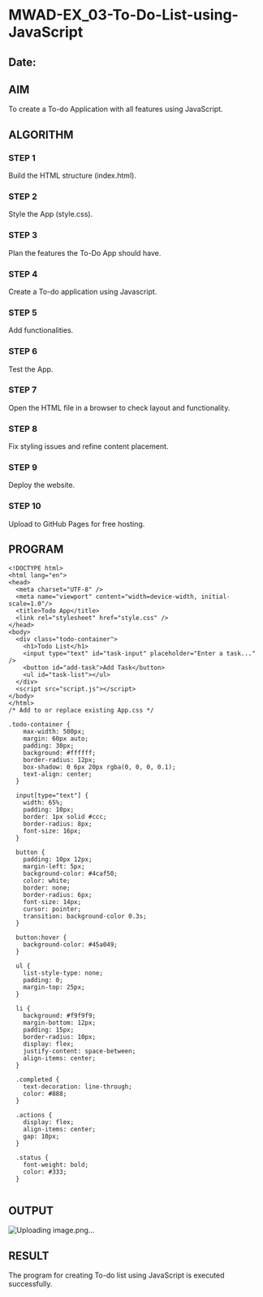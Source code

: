 # MWAD-EX_03-To-Do-List-using-JavaScript
## Date:

## AIM
To create a To-do Application with all features using JavaScript.

## ALGORITHM
### STEP 1
Build the HTML structure (index.html).

### STEP 2
Style the App (style.css).

### STEP 3
Plan the features the To-Do App should have.

### STEP 4
Create a To-do application using Javascript.

### STEP 5
Add functionalities.

### STEP 6
Test the App.

### STEP 7
Open the HTML file in a browser to check layout and functionality.

### STEP 8
Fix styling issues and refine content placement.

### STEP 9
Deploy the website.

### STEP 10
Upload to GitHub Pages for free hosting.

## PROGRAM
```
<!DOCTYPE html>
<html lang="en">
<head>
  <meta charset="UTF-8" />
  <meta name="viewport" content="width=device-width, initial-scale=1.0"/>
  <title>Todo App</title>
  <link rel="stylesheet" href="style.css" />
</head>
<body>
  <div class="todo-container">
    <h1>Todo List</h1>
    <input type="text" id="task-input" placeholder="Enter a task..." />
    <button id="add-task">Add Task</button>
    <ul id="task-list"></ul>
  </div>
  <script src="script.js"></script>
</body>
</html>
/* Add to or replace existing App.css */

.todo-container {
    max-width: 500px;
    margin: 60px auto;
    padding: 30px;
    background: #ffffff;
    border-radius: 12px;
    box-shadow: 0 6px 20px rgba(0, 0, 0, 0.1);
    text-align: center;
  }
  
  input[type="text"] {
    width: 65%;
    padding: 10px;
    border: 1px solid #ccc;
    border-radius: 8px;
    font-size: 16px;
  }
  
  button {
    padding: 10px 12px;
    margin-left: 5px;
    background-color: #4caf50;
    color: white;
    border: none;
    border-radius: 6px;
    font-size: 14px;
    cursor: pointer;
    transition: background-color 0.3s;
  }
  
  button:hover {
    background-color: #45a049;
  }
  
  ul {
    list-style-type: none;
    padding: 0;
    margin-top: 25px;
  }
  
  li {
    background: #f9f9f9;
    margin-bottom: 12px;
    padding: 15px;
    border-radius: 10px;
    display: flex;
    justify-content: space-between;
    align-items: center;
  }
  
  .completed {
    text-decoration: line-through;
    color: #888;
  }
  
  .actions {
    display: flex;
    align-items: center;
    gap: 10px;
  }
  
  .status {
    font-weight: bold;
    color: #333;
  }
  
```


## OUTPUT
![Uploading image.png…]()




## RESULT
The program for creating To-do list using JavaScript is executed successfully.
